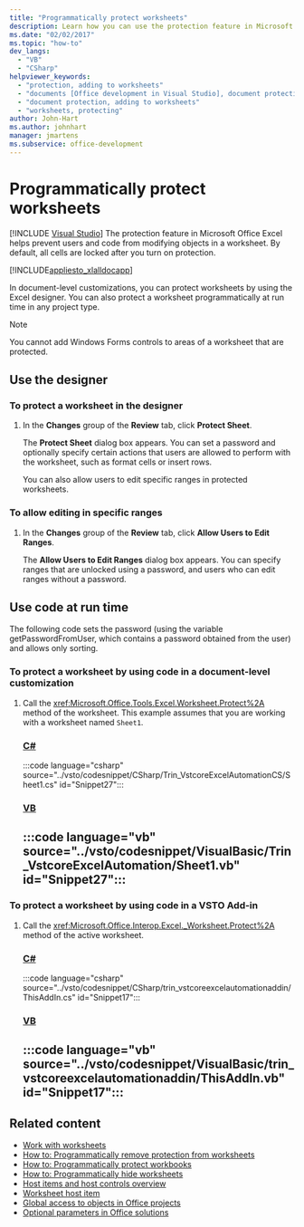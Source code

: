 ```yaml
---
title: "Programmatically protect worksheets"
description: Learn how you can use the protection feature in Microsoft Excel to prevent users and code from modifying objects in a worksheet.
ms.date: "02/02/2017"
ms.topic: "how-to"
dev_langs:
  - "VB"
  - "CSharp"
helpviewer_keywords:
  - "protection, adding to worksheets"
  - "documents [Office development in Visual Studio], document protection"
  - "document protection, adding to worksheets"
  - "worksheets, protecting"
author: John-Hart
ms.author: johnhart
manager: jmartens
ms.subservice: office-development
---
```

# Programmatically protect worksheets

 [!INCLUDE [Visual Studio](~/includes/applies-to-version/vs-windows-only.md)]
  The protection feature in Microsoft Office Excel helps prevent users and code from modifying objects in a worksheet. By default, all cells are locked after you turn on protection.

 [!INCLUDE[appliesto_xlalldocapp](../vsto/includes/appliesto-xlalldocapp-md.md)]

 In document-level customizations, you can protect worksheets by using the Excel designer. You can also protect a worksheet programmatically at run time in any project type.

> [!NOTE]
> You cannot add Windows Forms controls to areas of a worksheet that are protected.

## Use the designer

### To protect a worksheet in the designer

1. In the **Changes** group of the **Review** tab, click **Protect Sheet**.

    The **Protect Sheet** dialog box appears. You can set a password and optionally specify certain actions that users are allowed to perform with the worksheet, such as format cells or insert rows.

   You can also allow users to edit specific ranges in protected worksheets.

### To allow editing in specific ranges

1. In the **Changes** group of the **Review** tab, click **Allow Users to Edit Ranges**.

     The **Allow Users to Edit Ranges** dialog box appears. You can specify ranges that are unlocked using a password, and users who can edit ranges without a password.

## Use code at run time
 The following code sets the password (using the variable getPasswordFromUser, which contains a password obtained from the user) and allows only sorting.

### To protect a worksheet by using code in a document-level customization

1. Call the <xref:Microsoft.Office.Tools.Excel.Worksheet.Protect%2A> method of the worksheet. This example assumes that you are working with a worksheet named `Sheet1`.

     ### [C#](#tab/csharp)
     :::code language="csharp" source="../vsto/codesnippet/CSharp/Trin_VstcoreExcelAutomationCS/Sheet1.cs" id="Snippet27":::

     ### [VB](#tab/vb)
     :::code language="vb" source="../vsto/codesnippet/VisualBasic/Trin_VstcoreExcelAutomation/Sheet1.vb" id="Snippet27":::
     ---

### To protect a worksheet by using code in a VSTO Add-in

1. Call the <xref:Microsoft.Office.Interop.Excel._Worksheet.Protect%2A> method of the active worksheet.

     ### [C#](#tab/csharp)
     :::code language="csharp" source="../vsto/codesnippet/CSharp/trin_vstcoreexcelautomationaddin/ThisAddIn.cs" id="Snippet17":::

     ### [VB](#tab/vb)
     :::code language="vb" source="../vsto/codesnippet/VisualBasic/trin_vstcoreexcelautomationaddin/ThisAddIn.vb" id="Snippet17":::
     ---

## Related content
- [Work with worksheets](../vsto/working-with-worksheets.md)
- [How to: Programmatically remove protection from worksheets](../vsto/how-to-programmatically-remove-protection-from-worksheets.md)
- [How to: Programmatically protect workbooks](../vsto/how-to-programmatically-protect-workbooks.md)
- [How to: Programmatically hide worksheets](../vsto/how-to-programmatically-hide-worksheets.md)
- [Host items and host controls overview](../vsto/host-items-and-host-controls-overview.md)
- [Worksheet host item](../vsto/worksheet-host-item.md)
- [Global access to objects in Office projects](../vsto/global-access-to-objects-in-office-projects.md)
- [Optional parameters in Office solutions](../vsto/optional-parameters-in-office-solutions.md)
